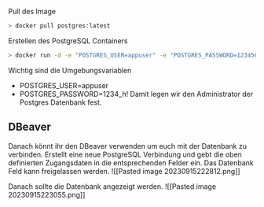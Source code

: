 
Pull des Image
```sh
> docker pull postgres:latest
```

Erstellen des PostgreSQL Containers
```sh
> docker run -d -e "POSTGRES_USER=appuser" -e "POSTGRES_PASSWORD=1234567890" -p 5432:5432 --name postgresql postgres
```

Wichtig sind die Umgebungsvariablen
- POSTGRES_USER=appuser
- POSTGRES_PASSWORD=1234_h!
Damit legen wir den Administrator der Postgres Datenbank fest.

## DBeaver 

Danach könnt ihr den DBeaver verwenden um euch mit der Datenbank zu verbinden.
Erstellt eine neue PostgreSQL Verbindung und gebt die oben definierten Zugangsdaten in die entsprechenden Felder ein. Das Datenbank Feld kann freigelassen werden.
![[Pasted image 20230915222812.png]]

Danach sollte die Datenbank angezeigt werden.
![[Pasted image 20230915223055.png]]